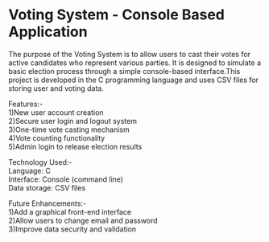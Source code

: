 # Voting System - Console Based Application

The purpose of the Voting System is to allow users to cast their votes for active candidates who represent various parties. It is designed to simulate a basic election process through a simple console-based interface.This project is developed in the C programming language and uses CSV files for storing user and voting data.

Features:-        
    1)New user account creation   
    2)Secure user login and logout system       
    3)One-time vote casting mechanism       
    4)Vote counting functionality       
    5)Admin login to release election results     

Technology Used:-    
Language: C    
Interface: Console (command line)   
Data storage: CSV files   

Future Enhancements:-       
    1)Add a graphical front-end interface                     
    2)Allow users to change email and password                          
    3)Improve data security and validation                            
